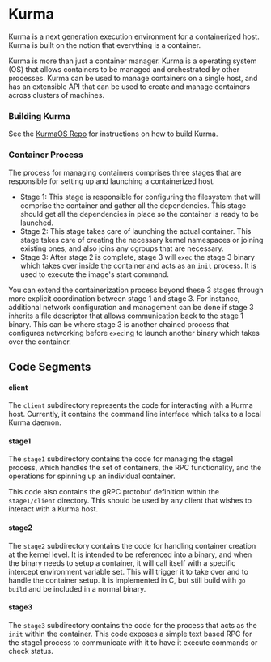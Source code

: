 # Kurma

Kurma is a next generation execution environment for a containerized host. Kurma is built on the notion that everything is a container.

Kurma is more than just a container manager. Kurma is a operating system (OS) that allows containers to be managed and orchestrated by other processes. Kurma can be used to manage containers on a single host, and has an extensible API that can be used to create and manage containers across clusters of machines.

### Building Kurma

See the [KurmaOS Repo](https://github.com/apcera/kurmaos/blob/master/README.md#build-process) for instructions on how to build Kurma.

### Container Process

The process for managing containers comprises three stages that are responsible for setting up and launching a containerized host.

* Stage 1: This stage is responsible for configuring the filesystem that will 
  comprise the container and gather all the dependencies. This stage should get 
  all the dependencies in place so the container is ready to be launched.
* Stage 2: This stage takes care of launching the actual container. 
  This stage takes care of creating the necessary kernel namespaces or joining existing ones, 
  and also joins any cgroups that are necessary.
* Stage 3: After stage 2 is complete, stage 3 will `exec` the stage 3 binary which
  takes over inside the container and acts as an `init` process. It is used to
  execute the image's start command.

You can extend the containerization process beyond these 3 stages through
more explicit coordination between stage 1 and stage 3. For instance, additional
network configuration and management can be done if stage 3 inherits a file
descriptor that allows communication back to the stage 1 binary. This can
be where stage 3 is another chained process that configures networking before
`exec`ing to launch another binary which takes over the container.

## Code Segments

#### client

The `client` subdirectory represents the code for interacting with a Kurma
host. Currently, it contains the command line interface which talks to a local
Kurma daemon.

#### stage1

The `stage1` subdirectory contains the code for managing the stage1 process,
which handles the set of containers, the RPC functionality, and the operations
for spinning up an individual container.

This code also contains the gRPC protobuf definition within the `stage1/client`
directory. This should be used by any client that wishes to interact with a
Kurma host.

#### stage2

The `stage2` subdirectory contains the code for handling container creation at
the kernel level. It is intended to be referenced into a binary, and when the
binary needs to setup a container, it will call itself with a specific intercept
environment variable set. This will trigger it to take over and to handle the
container setup. It is implemented in C, but still build with `go build` and be
included in a normal binary.

#### stage3

The `stage3` subdirectory contains the code for the process that acts as the
`init` within the container. This code exposes a simple text based RPC for the stage1
process to communicate with it to have it execute commands or check status.
